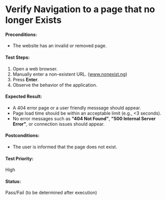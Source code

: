 # Verify Navigation to a page that no longer Exists

#### **Preconditions:**  
- The website has an invalid or removed page.  

#### **Test Steps:** 
1. Open a web browser.   
2. Manually enter a non-existent URL. (www.nonexist.ng) 
3. Press **Enter**.
4. Observe the behavior of the application. 

#### **Expected Result:**  
- A 404 error page or a user friendly messsage should appear.
- Page load time should be within an acceptable limit (e.g., <3 seconds).  
- No error messages such as **"404 Not Found"**, **"500 Internal Server Error"**, or connection issues should appear.

#### **Postconditions:**  
- The user is informed that the page does not exist.  

#### **Test Priority:**  
High 

#### **Status:**  
Pass/Fail (to be determined after execution)  
